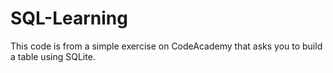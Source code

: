 # SQL-Learning
This code is from a simple exercise on CodeAcademy that asks you to build a table using SQLite.
